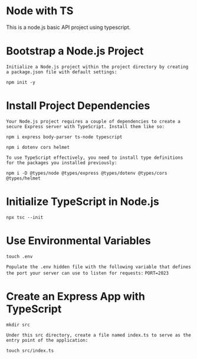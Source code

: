 # Node with TS

This is a node.js basic API project using typescript.

# Bootstrap a Node.js Project
````Initialize a Node.js project within the project directory by creating a package.json file with default settings:````

```npm init -y```

# Install Project Dependencies
````Your Node.js project requires a couple of dependencies to create a secure Express server with TypeScript. Install them like so:````

```npm i express body-parser ts-node typescript```

```npm i dotenv cors helmet```

````To use TypeScript effectively, you need to install type definitions for the packages you installed previously:````

```npm i -D @types/node @types/express @types/dotenv @types/cors @types/helmet```

# Initialize TypeScript in Node.js

```npx tsc --init```

# Use Environmental Variables

```touch .env```

````Populate the .env hidden file with the following variable that defines the port your server can use to listen for requests:````
```PORT=2023```

# Create an Express App with TypeScript

```mkdir src```

````Under this src directory, create a file named index.ts to serve as the entry point of the application:````

```touch src/index.ts```

